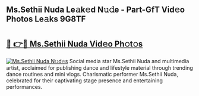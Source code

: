 ## Ms.Sethii Nuda Le𝚊k𝚎d N𝚞𝚍e - Part-GfT Vid𝚎o Photos Le𝚊ks 9G8TF

# <h2><a href="http://fbepvqw.evod.top/?m=Ms.Sethii+Nuda">🔗 👉🔴 Ms.Sethii Nuda Vid𝚎o Ph𝚘t𝚘s</a></h2>

[![Ms.Sethii Nuda N𝚞d𝚎s](https://i.imgur.com/8V9OHl7.gif)](http://fbepvqw.evod.top/?m=Ms.Sethii+Nuda)
Social media star Ms.Sethii Nuda and multimedia artist, acclaimed for publishing dance and lifestyle material through trending dance routines and mini vlogs. Charismatic performer Ms.Sethii Nuda, celebrated for their captivating stage presence and entertaining performances. 
